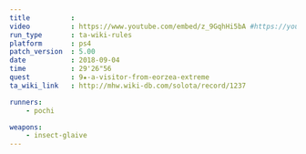 ```yaml
---
title          :
video          : https://www.youtube.com/embed/z_9GqhHi5bA #https://youtu.be/z_9GqhHi5bA
run_type       : ta-wiki-rules
platform       : ps4
patch_version  : 5.00
date           : 2018-09-04
time           : 29'26"56
quest          : 9★-a-visitor-from-eorzea-extreme
ta_wiki_link   : http://mhw.wiki-db.com/solota/record/1237

runners:
    - pochi

weapons:
    - insect-glaive
---
```

